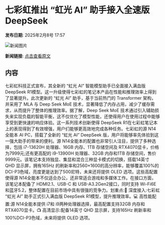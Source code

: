 # 七彩虹推出 “虹光 AI” 助手接入全速版 DeepSeek

**发布日期**: 2025年2月8号 17:57

![新闻图片](https://upload.chinaz.com/2025/0208/6387463422877464093848608.png)

**新闻链接**: [点击查看原文](https://www.aibase.com/zh/news/15186)

## 内容

七彩虹科技正式宣布，其全新的 “虹光 AI” 智能模型助手已全面接入满血版 DeepSeek R1模型。这一升级使得七彩虹的笔记本产品在性能和推理效率上得到了显著提升。此次更新的 “虹光 AI” 助手，基于当前热门的 Transformer 架构，并采用了 MLA 与 Deep Seek MoE 技术，显著降低了内存占用，减少了缓存需求，从而提升了整体的推理效率。据了解，Deep Seek MoE 技术通过引入辅助损失来实现负载的智能平衡，这不仅优化了模型性能，还使得用户在使用过程中能够享受到更快速的响应体验。这一系列技术创新使得 DeepSeek R1在七彩虹笔记本上的表现得到了有效增强，用户们能够更高效地完成各种任务。七彩虹的源 N14全能本 AI PC，搭载了全新的 “虹光 AI” DeepSeek 版，用户将能够率先体验到这一强大助手的带来的便利。源 N14全能本的配置也非常引人注目，提供了多种选择，包括 i7-13620H 处理器、16GB 内存、1TB 存储空间及 RTX4070显卡，价格为7999元;还有更高配的 i9-13900H 处理器、32GB 内存和1TB 存储空间，售价9999元。该笔记本支持独显、集显和混合三种显卡模式的切换，搭载14英寸 QHD 显示屏，拥有165Hz 的刷新率和2560×1600的高分辨率，能够覆盖100%的 DCI-P3色域，亮度更是达到了500尼特，未来还将提供 OLED 选项。这些高配置使得源 N14全能本不仅适合办公，还非常适合游戏和多媒体工作。在接口方面，该笔记本配备了 HDMI2.1、USB-C 和 USB-A3.2Gen2接口，同时支持 Wi-Fi6E 和蓝牙5.2，整体配置在目前市场中具有很强的竞争力。划重点:🌟 深度接入:七彩虹 “虹光 AI” 助手正式引入满血版 DeepSeek R1模型，提升推理效率。💻 高性能配置:源 N14全能本提供 i7和 i9两种处理器选择，最高配置支持32GB 内存和 RTX4070显卡。📺 高清显示:配备14英寸 QHD 显示屏，支持165Hz 刷新率和100%DCI-P3色域，未来将提供 OLED 选项。
